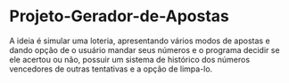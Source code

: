 # Projeto-Gerador-de-Apostas
 A ideia é simular uma loteria, apresentando vários modos de apostas e dando opção de o usuário mandar seus números e o programa decidir se ele acertou ou não, possuir um sistema de histórico dos números vencedores de outras tentativas e a opção de limpa-lo.
